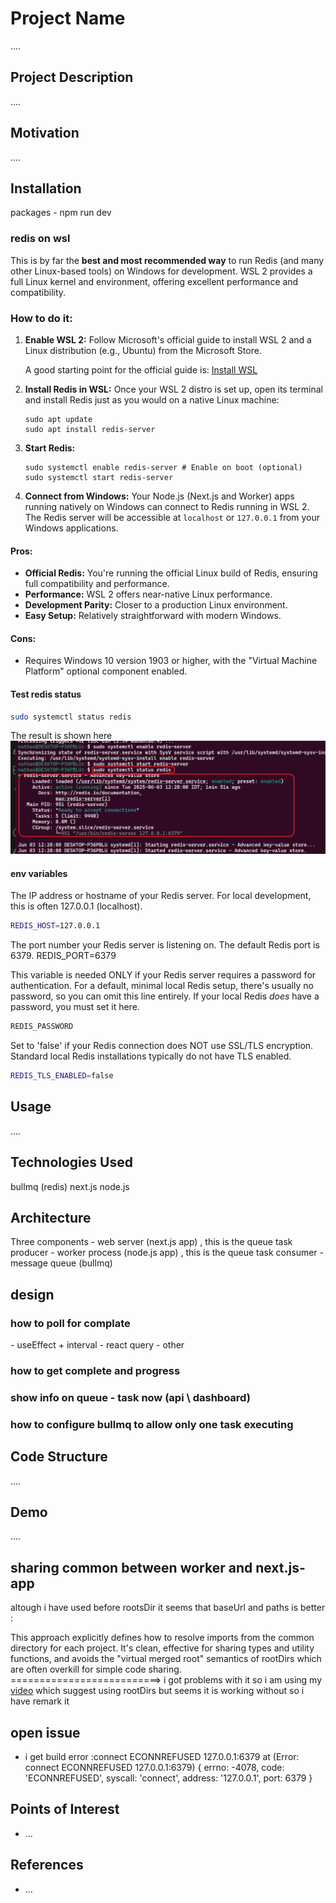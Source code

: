 <h1>Project Name</h1>
....



<h2>Project Description</h2>
....

<h2>Motivation</h2>
....

<h2>Installation</h2>
packages - npm run dev

<h3>redis on wsl</h3>

<p>This is by far the <strong>best and most recommended way</strong> to run Redis (and many other Linux-based tools) on Windows for development. WSL 2 provides a full Linux kernel and environment, offering excellent performance and compatibility.</p>

<h3>How to do it:</h3>
<ol>
    <li>
        <strong>Enable WSL 2:</strong> Follow Microsoft's official guide to install WSL 2 and a Linux distribution (e.g., Ubuntu) from the Microsoft Store.
        <p>A good starting point for the official guide is: <a href="https://learn.microsoft.com/en-us/windows/wsl/install" target="_blank">Install WSL</a></p>
    </li>
    <li>
        <strong>Install Redis in WSL:</strong> Once your WSL 2 distro is set up, open its terminal and install Redis just as you would on a native Linux machine:
<pre><code>sudo apt update
sudo apt install redis-server
</code></pre>
    </li>
    <li>
        <strong>Start Redis:</strong>
<pre><code>sudo systemctl enable redis-server # Enable on boot (optional)
sudo systemctl start redis-server
</code></pre>
    </li>
    <li>
        <strong>Connect from Windows:</strong> Your Node.js (Next.js and Worker) apps running natively on Windows can connect to Redis running in WSL 2. The Redis server will be accessible at <code>localhost</code> or <code>127.0.0.1</code> from your Windows applications.
    </li>
</ol>

<div>
    <h4>Pros:</h4>
    <ul>
        <li><strong>Official Redis:</strong> You're running the official Linux build of Redis, ensuring full compatibility and performance.</li>
        <li><strong>Performance:</strong> WSL 2 offers near-native Linux performance.</li>
        <li><strong>Development Parity:</strong> Closer to a production Linux environment.</li>
        <li><strong>Easy Setup:</strong> Relatively straightforward with modern Windows.</li>
    </ul>
</div>

<div>
    <h4>Cons:</h4>
    <ul>
        <li>Requires Windows 10 version 1903 or higher, with the "Virtual Machine Platform" optional component enabled.</li>
    </ul>
</div>

<h4>Test redis status</h4>

```bash
sudo systemctl status redis
```

The result is shown here
<img src='./figs/redis-status.png'/>


<h4>env variables</h4>
The IP address or hostname of your Redis server. For local development, this is often 127.0.0.1 (localhost).

```bash
REDIS_HOST=127.0.0.1
```

The port number your Redis server is listening on. The default Redis port is 6379.
REDIS_PORT=6379       

This variable is needed ONLY if your Redis server requires a password for authentication.
For a default, minimal local Redis setup, there's usually no password, so you can omit this line entirely.
If your local Redis *does* have a password, you must set it here.

```bash
REDIS_PASSWORD      
```

Set to 'false' if your Redis connection does NOT use SSL/TLS encryption.
Standard local Redis installations typically do not have TLS enabled.

```bash
REDIS_TLS_ENABLED=false 
```

<h2>Usage</h2>
....


<h2>Technologies Used</h2>
bullmq (redis)
next.js
node.js


<h2>Architecture</h2>
Three components
- web server (next.js app) , this is the queue task producer
- worker process (node.js app) , this is the queue task consumer
- message queue (bullmq)

<h2>design</h2>

<h3>how to poll for complate</h3>
- useEffect + interval
- react query
- other

<h3>how to get complete and progress</h3>


<h3>show info on queue - task now (api \ dashboard)</h3>

<h3>how to configure bullmq to allow only one task executing</h3>


<h2>Code Structure</h2>
....

<h2>Demo</h2>
....

<h2>sharing common between worker and next.js-app</h2>
altough i have used before rootsDir it seems that baseUrl and paths is better :

This approach explicitly defines how to resolve imports from the common directory for each project. It's clean, effective for sharing types and utility functions, and avoids the "virtual merged root" semantics of rootDirs which are often overkill for simple code sharing.
==========================> i got problems with it so i am using my
<a href='https://www.youtube.com/watch?v=BhWFy7orx-M'>video</a> which suggest using rootDirs but seems it is working without so i have remark it

<h2>open issue</h2>
<ul>
    <li>i get build error :connect ECONNREFUSED 127.0.0.1:6379
    at <unknown> (Error: connect ECONNREFUSED 127.0.0.1:6379) {
  errno: -4078,
  code: 'ECONNREFUSED',
  syscall: 'connect',
  address: '127.0.0.1',
  port: 6379
}</li>
   
</ul>


<h2>Points of Interest</h2>
<ul>
    <li>...</li>
   
</ul>

<h2>References</h2>
<ul>
    <li>...</li>
   
</ul>

